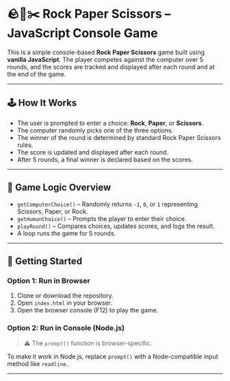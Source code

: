 # 🪨📄✂️ Rock Paper Scissors – JavaScript Console Game

This is a simple console-based **Rock Paper Scissors** game built using **vanilla JavaScript**. The player competes against the computer over 5 rounds, and the scores are tracked and displayed after each round and at the end of the game.

---

## 🕹️ How It Works

- The user is prompted to enter a choice: **Rock**, **Paper**, or **Scissors**.
- The computer randomly picks one of the three options.
- The winner of the round is determined by standard Rock Paper Scissors rules.
- The score is updated and displayed after each round.
- After 5 rounds, a final winner is declared based on the scores.

---


## 🧠 Game Logic Overview

- `getComputerChoice()` – Randomly returns `-1`, `0`, or `1` representing Scissors, Paper, or Rock.
- `getHumanChoice()` – Prompts the player to enter their choice.
- `playRound()` – Compares choices, updates scores, and logs the result.
- A loop runs the game for 5 rounds.

---


## 🚀 Getting Started

### Option 1: Run in Browser
1. Clone or download the repository.
2. Open `index.html` in your browser.
3. Open the browser console (F12) to play the game.

### Option 2: Run in Console (Node.js)
> ⚠️ The `prompt()` function is browser-specific.

To make it work in Node.js, replace `prompt()` with a Node-compatible input method like `readline`.

---



